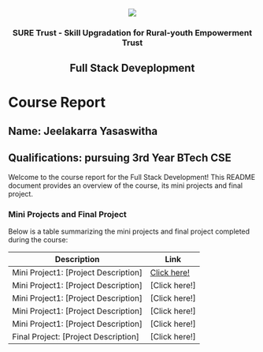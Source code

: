 <!-- PROJECT LOGO -->
<br />

<div align="center">
   <img src='https://user-images.githubusercontent.com/73131499/166115643-d3187f47-d38f-41b2-ae42-5ecbbc60de14.png' />


<h3 align="center">SURE Trust - Skill Upgradation for Rural-youth Empowerment Trust</h3>
  <h2> Full Stack Deveplopment </h2>
</div>

# Course Report

## Name: Jeelakarra Yasaswitha

## Qualifications: pursuing 3rd Year BTech CSE

Welcome to the course report for the Full Stack Development! This README document provides an overview of the course, its mini projects and final project.

### Mini Projects and Final Project

Below is a table summarizing the mini projects and final project completed during the course:

| Description                               | Link                                    |
|-------------------------------------------|-----------------------------------------|
| Mini Project1: [Project Description]      | [Click here!](https://github.com/Yashu-Hk/G16_FSD/tree/main/Mini%20Projects/Yasaswitha/miniproject1)                         |
| Mini Project1: [Project Description]      | [Click here!]                         |
| Mini Project1: [Project Description]      | [Click here!]                         |
| Mini Project1: [Project Description]      | [Click here!]                         |
| Mini Project1: [Project Description]      | [Click here!]                         |
| Final Project: [Project Description]      | [Click here!]                         |